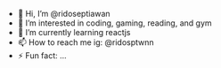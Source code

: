 - 👋 Hi, I’m @ridoseptiawan
- 👀 I’m interested in coding, gaming, reading, and gym
- 🌱 I’m currently learning reactjs
- 📫 How to reach me ig: @ridosptwnn
- ⚡ Fun fact: ...

<!---
riddsep/riddsep is a ✨ special ✨ repository because its `README.md` (this file) appears on your GitHub profile.
You can click the Preview link to take a look at your changes.
--->
